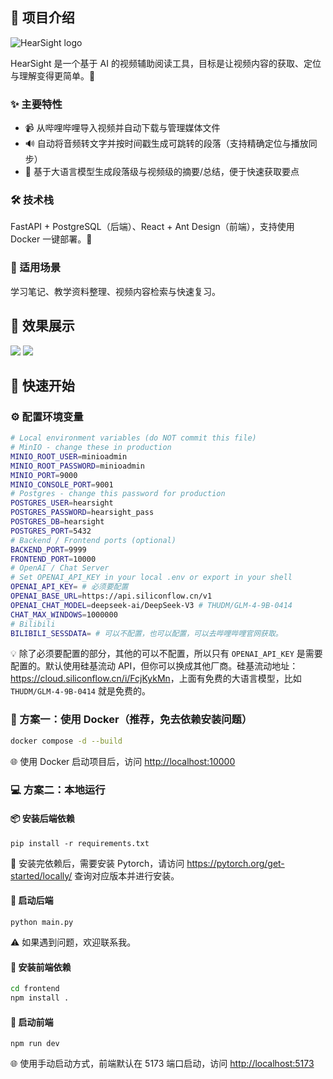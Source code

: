 ## 📖 项目介绍

![HearSight logo](https://oss-liuchengtu.hudunsoft.com/userimg/33/3374fce0ebc0d82f093c6c7361b84fcc.png)

HearSight 是一个基于 AI 的视频辅助阅读工具，目标是让视频内容的获取、定位与理解变得更简单。🎯

### ✨ 主要特性

- 📹 从哔哩哔哩导入视频并自动下载与管理媒体文件
- 🔊 自动将音频转文字并按时间戳生成可跳转的段落（支持精确定位与播放同步）
- 🧠 基于大语言模型生成段落级与视频级的摘要/总结，便于快速获取要点

### 🛠 技术栈

FastAPI + PostgreSQL（后端）、React + Ant Design（前端），支持使用 Docker 一键部署。🚀

### 🎯 适用场景

学习笔记、教学资料整理、视频内容检索与快速复习。

## 📸 效果展示

![](https://oss-liuchengtu.hudunsoft.com/userimg/b4/b425ba2061f11b8a16a063c39824151e.png)
![](https://oss-liuchengtu.hudunsoft.com/userimg/21/217272740919c8740e84c970699e50b3.png)

## 🚀 快速开始

### ⚙️ 配置环境变量

```bash
# Local environment variables (do NOT commit this file)
# MinIO - change these in production
MINIO_ROOT_USER=minioadmin
MINIO_ROOT_PASSWORD=minioadmin
MINIO_PORT=9000
MINIO_CONSOLE_PORT=9001
# Postgres - change this password for production
POSTGRES_USER=hearsight
POSTGRES_PASSWORD=hearsight_pass
POSTGRES_DB=hearsight
POSTGRES_PORT=5432
# Backend / Frontend ports (optional)
BACKEND_PORT=9999
FRONTEND_PORT=10000
# OpenAI / Chat Server
# Set OPENAI_API_KEY in your local .env or export in your shell
OPENAI_API_KEY= # 必须要配置
OPENAI_BASE_URL=https://api.siliconflow.cn/v1
OPENAI_CHAT_MODEL=deepseek-ai/DeepSeek-V3 # THUDM/GLM-4-9B-0414
CHAT_MAX_WINDOWS=1000000
# Bilibili
BILIBILI_SESSDATA= # 可以不配置，也可以配置，可以去哔哩哔哩官网获取。
```

💡 除了必须要配置的部分，其他的可以不配置，所以只有 `OPENAI_API_KEY` 是需要配置的。默认使用硅基流动 API，但你可以换成其他厂商。硅基流动地址：<https://cloud.siliconflow.cn/i/FcjKykMn>，上面有免费的大语言模型，比如 `THUDM/GLM-4-9B-0414` 就是免费的。

### 🐳 方案一：使用 Docker（推荐，免去依赖安装问题）

```bash
docker compose -d --build
```

🌐 使用 Docker 启动项目后，访问 <http://localhost:10000>

### 💻 方案二：本地运行

#### 📦 安装后端依赖

```
pip install -r requirements.txt
```

🔧 安装完依赖后，需要安装 Pytorch，请访问 <https://pytorch.org/get-started/locally/> 查询对应版本并进行安装。

#### 🚀 启动后端

```
python main.py
```

⚠️ 如果遇到问题，欢迎联系我。

#### 🎨 安装前端依赖

```bash
cd frontend
npm install .
```

#### 🌟 启动前端

```
npm run dev
```

🌐 使用手动启动方式，前端默认在 5173 端口启动，访问 <http://localhost:5173>
